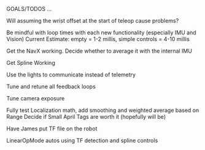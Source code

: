 GOALS/TODOS ...

Will assuming the wrist offset at the start of teleop cause problems?

Be mindful with loop times with each new functionality (especially IMU and Vision)
Current Estimate: empty = 1-2 millis, simple controls = 4-10 millis

Get the NavX working. Decide whether to average it with the internal IMU

Get Spline Working

Use the lights to communicate instead of telemetry

Tune and retune all feedback loops

Tune camera exposure

Fully test Localization math, add smoothing and weighted average based on Range
Decide if Small April Tags are worth it (hopefully will be)

Have James put TF file on the robot

LinearOpMode autos using TF detection and spline controls